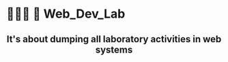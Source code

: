 # 🤤🤬🤡 👀 Web_Dev_Lab

<h2><center>  It's about dumping all laboratory activities in web systems </center></h2>

